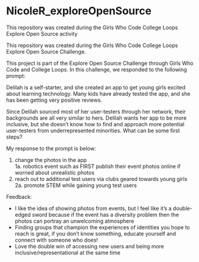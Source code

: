 # NicoleR_exploreOpenSource
This repository was created during the Girls Who Code College Loops Explore Open Source activity

This repository was created during the Girls Who Code College Loops Explore Open Source Challenge.

This project is part of the Explore Open Source Challenge through Girls Who Code and College Loops. In this challenge, we responded to the following prompt:

Delilah is a self-starter, and she created an app to get young girls excited about learning technology. Many kids have already tested the app, and she has been getting very positive reviews.

Since Delilah sourced most of her user-testers through her network, their backgrounds are all very similar to hers. Delilah wants her app to be more inclusive, but she doesn’t know how to find and approach more potential user-testers from underrepresented minorities. What can be some first steps?

My response to the prompt is below:
1. change the photos in the app  	
    1a. robotics event such as FIRST publish their event photos online if worried about unrealistic photos
2. reach out to additional test users via clubs geared towards young girls 		
    2a. promote STEM while gaining young test users

Feedback:
- I like the idea of showing photos from events, but I feel like it’s a double-edged sword because if the event has a diversity problem then the photos can portray an unwelcoming atmosphere
- Finding groups that champion the experiences of identities you hope to reach is great, if you don’t know something, educate yourself and connect with someone who does!
- Love the double win of accessing new users and being more inclusive/representational at the same time
